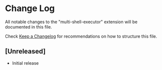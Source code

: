 # Change Log

All notable changes to the "multi-shell-executor" extension will be documented in this file.

Check [Keep a Changelog](http://keepachangelog.com/) for recommendations on how to structure this file.

## [Unreleased]

- Initial release
